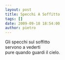 ```yaml
---
layout: post
title: Specchi A Soffitto
tags: []
date: 2009-09-18 18:54:00
author: pietro
---
```

Gli specchi sul soffitto<br/>servono a vederti<br/>pure quando guardi il cielo.
